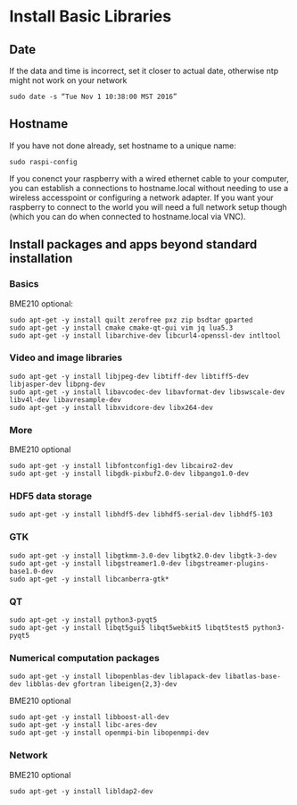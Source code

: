 # Install Basic Libraries

## Date
If the data and time is incorrect, set it closer to actual date, otherwise ntp might not work on your network
```
sudo date -s “Tue Nov 1 10:38:00 MST 2016”
```

## Hostname
If you have not done already, set hostname to a unique name:
```
sudo raspi-config
```
If you conenct your raspberry with a wired ethernet cable to your computer, you can establish a connections to hostname.local without needing to use a wireless accesspoint or configuring a network adapter. If you want your raspberry to connect to the world you will need a full network setup though (which you can do when connected to hostname.local via VNC). 

## Install packages and apps beyond standard installation

### Basics
BME210 optional:
```
sudo apt-get -y install quilt zerofree pxz zip bsdtar gparted
sudo apt-get -y install cmake cmake-qt-gui vim jq lua5.3
sudo apt-get -y install libarchive-dev libcurl4-openssl-dev intltool
```

### Video and image libraries
```
sudo apt-get -y install libjpeg-dev libtiff-dev libtiff5-dev libjasper-dev libpng-dev
sudo apt-get -y install libavcodec-dev libavformat-dev libswscale-dev libv4l-dev libavresample-dev
sudo apt-get -y install libxvidcore-dev libx264-dev
```

### More
BME210 optional  
```
sudo apt-get -y install libfontconfig1-dev libcairo2-dev
sudo apt-get -y install libgdk-pixbuf2.0-dev libpango1.0-dev
```

### HDF5 data storage
```
sudo apt-get -y install libhdf5-dev libhdf5-serial-dev libhdf5-103
```

### GTK 
```
sudo apt-get -y install libgtkmm-3.0-dev libgtk2.0-dev libgtk-3-dev
sudo apt-get -y install libgstreamer1.0-dev libgstreamer-plugins-base1.0-dev
sudo apt-get -y install libcanberra-gtk*
```

### QT
```
sudo apt-get -y install python3-pyqt5
sudo apt-get -y install libqt5gui5 libqt5webkit5 libqt5test5 python3-pyqt5
```

### Numerical computation packages
```
sudo apt-get -y install libopenblas-dev liblapack-dev libatlas-base-dev libblas-dev gfortran libeigen{2,3}-dev
```
BME210 optional  
```
sudo apt-get -y install libboost-all-dev
sudo apt-get -y install libc-ares-dev
sudo apt-get -y install openmpi-bin libopenmpi-dev
```

### Network
BME210 optional  
```
sudo apt-get -y install libldap2-dev
```


